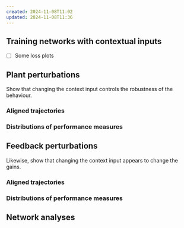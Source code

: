 ```yaml
---
created: 2024-11-08T11:02
updated: 2024-11-08T11:36
---
```


## Training networks with contextual inputs

- [ ] Some loss plots

## Plant perturbations

Show that changing the context input controls the robustness of the behaviour.

### Aligned trajectories

### Distributions of performance measures

## Feedback perturbations

Likewise, show that changing the context input appears to change the gains.

### Aligned trajectories

### Distributions of performance measures

## Network analyses
